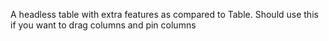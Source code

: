 A headless table with extra features as compared to Table. Should use this if you want to drag columns and pin columns
